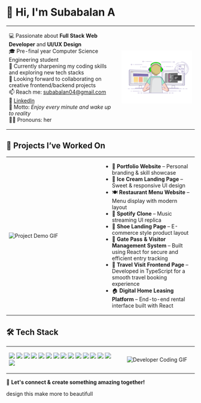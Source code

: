 

# 👋 Hi, I'm Subabalan A

<table>
  <tr>
    <td width="60%" valign="top">

💻 Passionate about **Full Stack Web Developer** and **UI/UX Design**  
🎓 Pre-final year Computer Science Engineering student  
🌱 Currently sharpening my coding skills and exploring new tech stacks  
🤝 Looking forward to collaborating on creative frontend/backend projects  
📫 Reach me: subabalan04@gmail.com  
🔗 [LinkedIn](https://www.linkedin.com/in/subabalan28/)  
🧠 Motto: *Enjoy every minute and wake up to reality*  
👩‍💻 Pronouns: her

</td>
    <td align="center" width="40%">
      <img src="git.gif" alt="Git Demo" width="300"/>
    </td>
  </tr>
</table>


## 🚀 Projects I’ve Worked On

<table>
  <tr>
    <td width="50%">
      <img src="https://media.giphy.com/media/L1R1tvI9svkIWwpVYr/giphy.gif" width="100%" alt="Project Demo GIF"/>
    </td>
    <td width="50%" valign="top">
      <ul>
  <li>🎨 <strong>Portfolio Website</strong> – Personal branding & skill showcase</li>
  <li>🍨 <strong>Ice Cream Landing Page</strong> – Sweet & responsive UI design</li>
  <li>🍽️ <strong>Restaurant Menu Website</strong> – Menu display with modern layout</li>
  <li>🎵 <strong>Spotify Clone</strong> – Music streaming UI replica</li>
  <li>👟 <strong>Shoe Landing Page</strong> – E-commerce style product layout</li>
  <li>🛂 <strong>Gate Pass & Visitor Management System</strong> – Built using React for secure and efficient entry tracking</li>
  <li>🧭 <strong>Travel Visit Frontend Page</strong> – Developed in TypeScript for a smooth travel booking experience</li>
  <li>🏠 <strong>Digital Home Leasing Platform</strong> – End-to-end rental interface built with React</li>
</ul>
</td>
  </tr>
</table>


## 🛠️ Tech Stack

<table>
  <tr>
    <!-- LEFT: Tech Stack Badges -->
    <td width="60%" valign="top">
      <p>
        <img src="https://img.shields.io/badge/-HTML5-E34F26?logo=html5&logoColor=white"/>
        <img src="https://img.shields.io/badge/-CSS3-1572B6?logo=css3"/>
        <img src="https://img.shields.io/badge/-JavaScript-F7DF1E?logo=javascript&logoColor=black"/>
        <img src="https://img.shields.io/badge/-C-00599C?logo=c&logoColor=white"/>
        <img src="https://img.shields.io/badge/-C++-00599C?logo=c%2B%2B&logoColor=white"/>
        <img src="https://img.shields.io/badge/-Python-3776AB?logo=python&logoColor=white"/>
        <img src="https://img.shields.io/badge/-Django-092E20?logo=django&logoColor=white"/>
        <img src="https://img.shields.io/badge/-Node.js-339933?logo=nodedotjs&logoColor=white"/>
        <img src="https://img.shields.io/badge/-Express.js-000000?logo=express&logoColor=white"/>
        <img src="https://img.shields.io/badge/-React-61DAFB?logo=react"/>
        <img src="https://img.shields.io/badge/-MongoDB-47A248?logo=mongodb&logoColor=white"/>
        <img src="https://img.shields.io/badge/-MySQL-4479A1?logo=mysql&logoColor=white"/>
        <img src="https://img.shields.io/badge/-Docker-2496ED?logo=docker&logoColor=white"/>
        <img src="https://img.shields.io/badge/-Git-F05032?logo=git&logoColor=white"/>
        <img src="https://img.shields.io/badge/-Figma-F24E1E?logo=figma&logoColor=white"/>
      </p>
    </td>
    <td width="40%" align="center">
      <img src="https://i.pinimg.com/originals/22/a5/c7/22a5c746a97687ea11af86ee8bfabe20.gif" width="300" alt="Developer Coding GIF"/>
    </td>
  </tr>
</table>









📌 **Let's connect & create something amazing together!**

design this make more to beautifull
